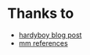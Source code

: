 # Thanks to
 - [hardyboy blog post](http://blog.livedoor.jp/hardyboy/archives/10225772.html)
 - [mm references](http://www.retropc.net/mm/m5/)
